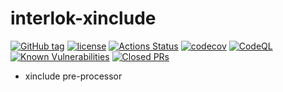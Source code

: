 # interlok-xinclude

[![GitHub tag](https://img.shields.io/github/tag/adaptris/interlok-xinclude.svg)](https://github.com/adaptris/interlok-xinclude/tags)
[![license](https://img.shields.io/github/license/adaptris/interlok-xinclude.svg)](https://github.com/adaptris/interlok-xinclude/blob/develop/LICENSE)
[![Actions Status](https://github.com/adaptris/interlok-xinclude/actions/workflows/gradle-publish.yml/badge.svg)](https://github.com/adaptris/interlok-xinclude/actions)
[![codecov](https://codecov.io/gh/adaptris/interlok-xinclude/branch/develop/graph/badge.svg)](https://codecov.io/gh/adaptris/interlok-xinclude)
[![CodeQL](https://github.com/adaptris/interlok-xinclude/workflows/CodeQL/badge.svg)](https://github.com/adaptris/interlok-xinclude/security/code-scanning)
[![Known Vulnerabilities](https://snyk.io/test/github/adaptris/interlok-xinclude/badge.svg?targetFile=build.gradle)](https://snyk.io/test/github/adaptris/interlok-xinclude?targetFile=build.gradle)
[![Closed PRs](https://img.shields.io/github/issues-pr-closed/adaptris/interlok-xinclude)](https://github.com/adaptris/interlok-xinclude/pulls?q=is%3Apr+is%3Aclosed)

* xinclude pre-processor